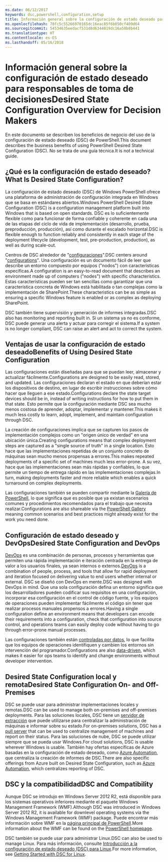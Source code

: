 ```yaml
---
ms.date: 06/12/2017
keywords: dsc,powershell,configuration,setup
title: Información general sobre la configuración de estado deseado para responsables de toma de decisiones
ms.openlocfilehash: 70fc5c55266970165dc16eac85f6b850cf409d64
ms.sourcegitcommit: 54534635eedacf531d8d6344019dc16a50b8b441
ms.translationtype: HT
ms.contentlocale: es-ES
ms.lasthandoff: 05/16/2018
---
```

# <a name="desired-state-configuration-overview-for-decision-makers"></a><span data-ttu-id="30257-103">Información general sobre la configuración de estado deseado para responsables de toma de decisiones</span><span class="sxs-lookup"><span data-stu-id="30257-103">Desired State Configuration Overview for Decision Makers</span></span>

<span data-ttu-id="30257-104">En este documento se describen los beneficios de negocio del uso de la configuración de estado deseado (DSC) de PowerShell.</span><span class="sxs-lookup"><span data-stu-id="30257-104">This document describes the business benefits of using PowerShell Desired State Configuration (DSC).</span></span> <span data-ttu-id="30257-105">No se trata de una guía técnica.</span><span class="sxs-lookup"><span data-stu-id="30257-105">It is not a technical guide.</span></span>

## <a name="what-is-desired-state-configuration"></a><span data-ttu-id="30257-106">¿Qué es la configuración de estado deseado?</span><span class="sxs-lookup"><span data-stu-id="30257-106">What Is Desired State Configuration?</span></span>

<span data-ttu-id="30257-107">La configuración de estado deseado (DSC) de Windows PowerShell ofrece una plataforma de administración de configuración integrada en Windows que se basa en estándares abiertos.</span><span class="sxs-lookup"><span data-stu-id="30257-107">Windows PowerShell Desired State Configuration (DSC) is a configuration management platform built into Windows that is based on open standards.</span></span> <span data-ttu-id="30257-108">DSC es lo suficientemente flexible como para funcionar de forma confiable y coherente en cada una de las etapas del ciclo de vida de implementación (desarrollo, prueba, preproducción, producción), así como durante el escalado horizontal.</span><span class="sxs-lookup"><span data-stu-id="30257-108">DSC is flexible enough to function reliably and consistently in each stage of the deployment lifecycle (development, test, pre-production, production), as well as during scale-out.</span></span>

<span data-ttu-id="30257-109">Centros de DSC alrededor de "[configuraciones](https://msdn.microsoft.com/powershell/dsc/configurations)".</span><span class="sxs-lookup"><span data-stu-id="30257-109">DSC centers around "[configurations](https://msdn.microsoft.com/powershell/dsc/configurations)".</span></span>
<span data-ttu-id="30257-110">Una configuración es un documento fácil de leer que describe un entorno compuesto por equipos ("nodos") con características específicas.</span><span class="sxs-lookup"><span data-stu-id="30257-110">A configuration is an easy-to-read document that describes an environment made up of computers ("nodes") with specific characteristics.</span></span>
<span data-ttu-id="30257-111">Estas características pueden ser tan sencillas como garantizar que una característica concreta de Windows está habilitada o tan complejas como la implementación de SharePoint.</span><span class="sxs-lookup"><span data-stu-id="30257-111">These characteristics can be as simple as ensuring a specific Windows feature is enabled or as complex as deploying SharePoint.</span></span>

<span data-ttu-id="30257-112">DSC también tiene supervisión y generación de informes integradas.</span><span class="sxs-lookup"><span data-stu-id="30257-112">DSC also has monitoring and reporting built in.</span></span>
<span data-ttu-id="30257-113">Si un sistema ya no es conforme, DSC puede generar una alerta y actuar para corregir el sistema.</span><span class="sxs-lookup"><span data-stu-id="30257-113">If a system is no longer compliant, DSC can raise an alert and act to correct the system.</span></span>

## <a name="benefits-of-using-desired-state-configuration"></a><span data-ttu-id="30257-114">Ventajas de usar la configuración de estado deseado</span><span class="sxs-lookup"><span data-stu-id="30257-114">Benefits of Using Desired State Configuration</span></span>

<span data-ttu-id="30257-115">Las configuraciones están diseñadas para que se puedan leer, almacenar y actualizar fácilmente.</span><span class="sxs-lookup"><span data-stu-id="30257-115">Configurations are designed to be easily read, stored, and updated.</span></span>
<span data-ttu-id="30257-116">Las configuraciones declaran el estado en que deberían estar los dispositivos de destino, en lugar de escribir instrucciones sobre cómo hacer que lleguen a ese estado.</span><span class="sxs-lookup"><span data-stu-id="30257-116">Configurations declare the state target devices should be in, instead of writing instructions for how to put them in that state.</span></span>
<span data-ttu-id="30257-117">Esto permite que la configuración mediante DSC sea mucho menos costosa de aprender, adoptar, implementar y mantener.</span><span class="sxs-lookup"><span data-stu-id="30257-117">This makes it much less costly to learn, adopt, implement, and maintain configuration through DSC.</span></span>

<span data-ttu-id="30257-118">La creación de configuraciones implica que se capturen los pasos de implementación complejos como un "origen único de verdad" en una ubicación única.</span><span class="sxs-lookup"><span data-stu-id="30257-118">Creating configurations means that complex deployment steps are captured as a "single source of truth" in a single location.</span></span>
<span data-ttu-id="30257-119">Esto hace que las implementaciones repetidas de un conjunto concreto de máquinas sean mucho menos propensas a errores.</span><span class="sxs-lookup"><span data-stu-id="30257-119">This makes repeated deployments of a specific set of machines much less error-prone.</span></span>
<span data-ttu-id="30257-120">A su vez, hace que las implementaciones sean más rápidas y confiables, lo que permite un tiempo de entrega rápido en las implementaciones complejas.</span><span class="sxs-lookup"><span data-stu-id="30257-120">In turn, making deployments faster and more reliable which enables a quick turnaround on complex deployments.</span></span>

<span data-ttu-id="30257-121">Las configuraciones también se pueden compartir mediante la [Galería de PowerShell](https://powershellgallery.com), lo que significa que es posible que ya existan escenarios comunes y procedimientos recomendados para el trabajo que necesita realizar.</span><span class="sxs-lookup"><span data-stu-id="30257-121">Configurations are also shareable via the [PowerShell Gallery](https://powershellgallery.com) meaning common scenarios and best practices might already exist for the work you need done.</span></span>


## <a name="desired-state-configuration-and-devops"></a><span data-ttu-id="30257-122">Configuración de estado deseado y DevOps</span><span class="sxs-lookup"><span data-stu-id="30257-122">Desired State Configuration and DevOps</span></span>

<span data-ttu-id="30257-123">[DevOps](http://blogs.technet.com/b/ashleymcglone/archive/2015/11/20/devops-for-n00bs-ie-windows-people.aspx) es una combinación de personas, procesos y herramientas que permiten una rápida implementación e iteración centrada en la entrega de valor a los usuarios finales, ya sean internos o externos.</span><span class="sxs-lookup"><span data-stu-id="30257-123">[DevOps](http://blogs.technet.com/b/ashleymcglone/archive/2015/11/20/devops-for-n00bs-ie-windows-people.aspx) is a combination of people, process, and tools that allow for rapid deployment and iteration focused on delivering value to end users whether internal or external.</span></span>
<span data-ttu-id="30257-124">DSC se diseñó con DevOps en mente.</span><span class="sxs-lookup"><span data-stu-id="30257-124">DSC was designed with DevOps in mind.</span></span>
<span data-ttu-id="30257-125">Que una sola configuración defina un entorno significa que los desarrolladores pueden codificar sus requisitos en una configuración, incorporar esa configuración en el control de código fuente, y los equipos de operaciones pueden implementar fácilmente el código sin tener que realizar procesos manuales propensos a errores.</span><span class="sxs-lookup"><span data-stu-id="30257-125">Having a single configuration define an environment means that developers can encode their requirements into a configuration, check that configuration into source control, and operations teams can easily deploy code without having to go through error-prone manual processes.</span></span>

<span data-ttu-id="30257-126">Las configuraciones también están [controladas por datos](https://msdn.microsoft.com/powershell/dsc/configdata), lo que facilita que los equipos de operaciones identifiquen y cambien los entornos sin intervención del programador.</span><span class="sxs-lookup"><span data-stu-id="30257-126">Configurations are also [data-driven](https://msdn.microsoft.com/powershell/dsc/configdata), which makes it easier for ops teams to identify and change environments without developer intervention.</span></span>

## <a name="desired-state-configuration-on--and-off-premises"></a><span data-ttu-id="30257-127">Desired State Configuration local y remota</span><span class="sxs-lookup"><span data-stu-id="30257-127">Desired State Configuration On- and Off-Premises</span></span>

<span data-ttu-id="30257-128">DSC se puede usar para administrar implementaciones locales y remotas.</span><span class="sxs-lookup"><span data-stu-id="30257-128">DSC can be used to manage both on-premises and off-premises deployments.</span></span>
<span data-ttu-id="30257-129">Para las soluciones locales, DSC tiene un [servidor de extracción](https://msdn.microsoft.com/powershell/dsc/pullserver) que puede utilizarse para centralizar la administración de máquinas e informar sobre su estado.</span><span class="sxs-lookup"><span data-stu-id="30257-129">For on-premises solutions, DSC has a [pull server](https://msdn.microsoft.com/powershell/dsc/pullserver) that can be used to centralize management of machines and report on their status.</span></span>
<span data-ttu-id="30257-130">Para las soluciones de nube, DSC se puede utilizar siempre que se pueda usar Windows.</span><span class="sxs-lookup"><span data-stu-id="30257-130">For cloud solutions, DSC is usable wherever Windows is usable.</span></span>
<span data-ttu-id="30257-131">También hay ofertas específicas de Azure basadas en la configuración de estado deseado, como [Azure Automation](https://azure.microsoft.com/en-us/documentation/services/automation/), que centraliza la creación de informes de DSC.</span><span class="sxs-lookup"><span data-stu-id="30257-131">There are also specific offerings from Azure built on Desired State Configuration, such as [Azure Automation](https://azure.microsoft.com/en-us/documentation/services/automation/), which centralizes reporting of DSC.</span></span>

## <a name="dsc-and-compatibility"></a><span data-ttu-id="30257-132">DSC y la compatibilidad</span><span class="sxs-lookup"><span data-stu-id="30257-132">DSC and Compatibility</span></span>

<span data-ttu-id="30257-133">Aunque DSC se introdujo en Windows Server 2012 R2, está disponible para los sistemas operativos inferiores mediante el paquete Windows Management Framework (WMF).</span><span class="sxs-lookup"><span data-stu-id="30257-133">Although DSC was introduced in Windows Server 2012 R2, it is available for downlevel operating systems via the Windows Management Framework (WMF) package.</span></span>
<span data-ttu-id="30257-134">Puede encontrar más información sobre WMF en la [página principal de PowerShell](https://msdn.microsoft.com/en-us/powershell/).</span><span class="sxs-lookup"><span data-stu-id="30257-134">More information about the WMF can be found on the [PowerShell homepage](https://msdn.microsoft.com/en-us/powershell/).</span></span>

<span data-ttu-id="30257-135">DSC también se puede usar para administrar Linux.</span><span class="sxs-lookup"><span data-stu-id="30257-135">DSC can also be used to manage Linux.</span></span> <span data-ttu-id="30257-136">Para más información, consulte [Introducción a la configuración de estado deseado (DSC) para Linux](https://msdn.microsoft.com/en-us/powershell/dsc/lnxgettingstarted).</span><span class="sxs-lookup"><span data-stu-id="30257-136">For more information, see [Getting Started with DSC for Linux](https://msdn.microsoft.com/en-us/powershell/dsc/lnxgettingstarted).</span></span>